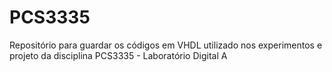 # PCS3335

Repositório para guardar os códigos em VHDL utilizado nos experimentos e projeto da disciplina PCS3335 - Laboratório Digital A